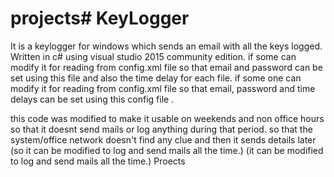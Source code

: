 # projects# KeyLogger
It is a keylogger for windows which sends an email with all the keys logged. Written in c# using 
visual studio 2015 community edition.
if some can modify it for reading from config.xml file so that email and password can be set using this 
file and also the time delay for each file.
if some one can modify it for reading from config.xml file so that email, password and time delays can be set using this 
config file .

this code was modified to make it usable on weekends and non office hours so that it doesnt send mails or 
log anything during that period. so that the system/office network doesn't find any clue and then it sends details later
(so it can be modified to log and send mails all the time.) 
(it can be modified to log and send mails all the time.)
Proects
